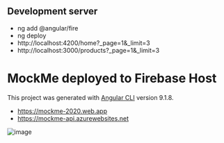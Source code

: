 ## Development server

- ng add @angular/fire
- ng deploy
- http://localhost:4200/home?_page=1&_limit=3
- http://localhost:3000/products?_page=1&_limit=3

# MockMe deployed to Firebase Host

This project was generated with [Angular CLI](https://github.com/angular/angular-cli) version 9.1.8.

- https://mockme-2020.web.app
- https://mockme-api.azurewebsites.net

![image](https://user-images.githubusercontent.com/30820950/85117210-dd254300-b261-11ea-94a5-ee55ff02fd1f.png)
